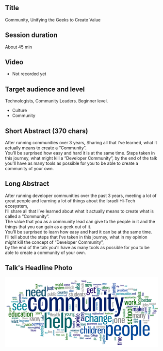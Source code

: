 ## Title

Community, Unifying the Geeks to Create Value

## Session duration

About 45 min

## Video

- Not recorded yet

## Target audience and level

Technologists, Community Leaders.
Beginner level. 

- Culture
- Community

## Short Abstract (370 chars)

After running communities over 3 years, Sharing all that I’ve learned, what it actually means to create a “Community”.  
You’ll be surprised how easy and hard it is at the same time. 
Steps taken in this journey, what might kill a “Developer Community”, 
by the end of the talk you'll have as many tools as possible for you to be able to create a community of your own.

## Long Abstract

After running developer communities over the past 3 years, meeting a lot of great people and learning a lot of things about the Israeli Hi-Tech ecosystem,  
I’ll share all that I’ve learned about what it actually means to create what is called a “Community”.  
The value that you as a community lead can give to the people in it and the things that you can gain as a geek out of it.   
You’ll be surprised to learn how easy and hard it can be at the same time.   
I’ll tell about the steps that I’ve taken in this journey, what in my opinion might kill the concept of “Developer Community”,   
by the end of the talk you'll have as many tools as possible for you to be able to create a community of your own.

## Talk's Headline Photo

![alt text](photos/community-words.jpg "Community, Unifying the Geeks to Create Value")